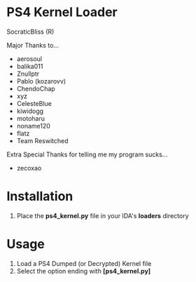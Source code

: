 # PS4 Kernel Loader

SocraticBliss (R)

Major Thanks to...
* aerosoul
* balika011
* Znullptr
* Pablo (kozarovv)
* ChendoChap
* xyz
* CelesteBlue
* kiwidogg
* motoharu
* noname120
* flatz
* Team Reswitched

Extra Special Thanks for telling me my program sucks...
* zecoxao

# Installation
1) Place the **ps4_kernel.py** file in your IDA's **loaders** directory

# Usage
1) Load a PS4 Dumped (or Decrypted) Kernel file
2) Select the option ending with **[ps4_kernel.py]**
